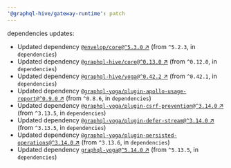 ```yaml
---
'@graphql-hive/gateway-runtime': patch
---
```


dependencies updates: 

- Updated dependency [`@envelop/core@^5.3.0` ↗︎](https://www.npmjs.com/package/@envelop/core/v/5.3.0) (from `^5.2.3`, in `dependencies`)
- Updated dependency [`@graphql-hive/core@^0.13.0` ↗︎](https://www.npmjs.com/package/@graphql-hive/core/v/0.13.0) (from `^0.12.0`, in `dependencies`)
- Updated dependency [`@graphql-hive/yoga@^0.42.2` ↗︎](https://www.npmjs.com/package/@graphql-hive/yoga/v/0.42.2) (from `^0.42.1`, in `dependencies`)
- Updated dependency [`@graphql-yoga/plugin-apollo-usage-report@^0.9.0` ↗︎](https://www.npmjs.com/package/@graphql-yoga/plugin-apollo-usage-report/v/0.9.0) (from `^0.8.6`, in `dependencies`)
- Updated dependency [`@graphql-yoga/plugin-csrf-prevention@^3.14.0` ↗︎](https://www.npmjs.com/package/@graphql-yoga/plugin-csrf-prevention/v/3.14.0) (from `^3.13.5`, in `dependencies`)
- Updated dependency [`@graphql-yoga/plugin-defer-stream@^3.14.0` ↗︎](https://www.npmjs.com/package/@graphql-yoga/plugin-defer-stream/v/3.14.0) (from `^3.13.5`, in `dependencies`)
- Updated dependency [`@graphql-yoga/plugin-persisted-operations@^3.14.0` ↗︎](https://www.npmjs.com/package/@graphql-yoga/plugin-persisted-operations/v/3.14.0) (from `^3.13.6`, in `dependencies`)
- Updated dependency [`graphql-yoga@^5.14.0` ↗︎](https://www.npmjs.com/package/graphql-yoga/v/5.14.0) (from `^5.13.5`, in `dependencies`)
